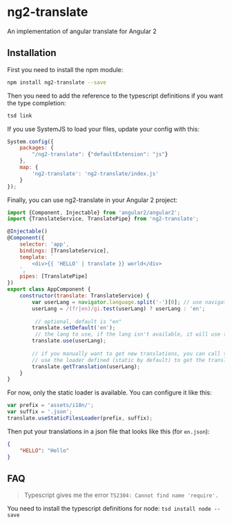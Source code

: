 # ng2-translate
An implementation of angular translate for Angular 2

## Installation
First you need to install the npm module:
```sh
npm install ng2-translate --save
```

Then you need to add the reference to the typescript definitions if you want the type completion:
```bash
tsd link
```

If you use SystemJS to load your files, update your config with this:
```js
System.config({
    packages: {
        "/ng2-translate": {"defaultExtension": "js"}
    },
    map: {
        'ng2-translate': 'ng2-translate/index.js'
    }
});
```

Finally, you can use ng2-translate in your Angular 2 project:
```js
import {Component, Injectable} from 'angular2/angular2';
import {TranslateService, TranslatePipe} from 'ng2-translate';

@Injectable()
@Component({
    selector: 'app',
    bindings: [TranslateService],
    template: `
        <div>{{ 'HELLO' | translate }} world</div>
    `,
    pipes: [TranslatePipe]
})
export class AppComponent {
    constructor(translate: TranslateService) {
        var userLang = navigator.language.split('-')[0]; // use navigator lang if available
        userLang = /(fr|en)/gi.test(userLang) ? userLang : 'en';
        
         // optional, default is "en"
        translate.setDefault('en');
         // the lang to use, if the lang isn't available, it will use the loader defined to get them
        translate.use(userLang);
        
        // if you manually want to get new translations, you can call this:
        // use the loader defined (static by default) to get the translations
        translate.getTranslation(userLang);
    }
}
```

For now, only the static loader is available. You can configure it like this:
```js
var prefix = 'assets/i18n/';
var suffix = '.json';
translate.useStaticFilesLoader(prefix, suffix);
```

Then put your translations in a json file that looks like this (for `en.json`):
```json
{
    "HELLO": "Hello"
}
```

## FAQ
> Typescript gives me the error `TS2304: Cannot find name 'require'.`

You need to install the typescript definitions for node: `tsd install node --save`
